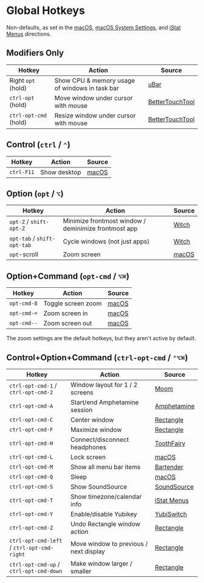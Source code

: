 # Global Hotkeys

Non-defaults, as set in the [macOS](macos.md), [macOS System Settings](macos-system-settings.md), and [iStat Menus](istat.md) directions.

## Modifiers Only

| Hotkey | Action | Source |
| ------ | ------ | ------ |
| Right `opt` (hold) | Show CPU & memory usage of windows in task bar | [uBar](macos.md#ubar-) |
| `ctrl-opt` (hold) | Move window under cursor with mouse | [BetterTouchTool](macos.md#bettertouchtool-) |
| `ctrl-opt-cmd` (hold) | Resize window under cursor with mouse | [BetterTouchTool](macos.md#bettertouchtool-) |

## Control (`ctrl` / `⌃`)

| Hotkey | Action | Source |
| ------ | ------ | ------ |
| `ctrl-F11` | Show desktop | [macOS](macos-system-settings.md#keyboard) |

## Option (`opt` / `⌥`)

| Hotkey | Action | Source |
| ------ | ------ | ------ |
| `opt-Z` / `shift-opt-Z` | Minimize frontmost window / deminimize frontmost app | [Witch](macos.md#witch-) |
| `opt-tab` / `shift-opt-tab` | Cycle windows (not just apps) | [Witch](macos.md#witch-) |
| `opt`-scroll | Zoom screen | [macOS](macos-system-settings.md#accessibility) |

## Option+Command (`opt-cmd` / `⌥⌘`)

| Hotkey | Action | Source |
| ------ | ------ | ------ |
| `opt-cmd-8` | Toggle screen zoom | [macOS](macos-system-settings.md#accessibility) |
| `opt-cmd-=` | Zoom screen in | [macOS](macos-system-settings.md#accessibility) |
| `opt-cmd--` | Zoom screen out | [macOS](macos-system-settings.md#accessibility) |

The zoom settings are the default hotkeys, but they aren't active by default.

## Control+Option+Command (`ctrl-opt-cmd` / `⌃⌥⌘`)

| Hotkey | Action | Source |
| ------ | ------ | ------ |
| `ctrl-opt-cmd-1` / `ctrl-opt-cmd-2` | Window layout for 1 / 2 screens | [Moom](macos.md#moom-) |
| `ctrl-opt-cmd-A` | Start/end Amphetamine session | [Amphetamine](macos.md#amphetamine-app-store) |
| `ctrl-opt-cmd-C` | Center window | [Rectangle](macos.md#rectangle) |
| `ctrl-opt-cmd-F` | Maximize window | [Rectangle](macos.md#rectangle) |
| `ctrl-opt-cmd-H` | Connect/disconnect headphones | [ToothFairy](macos.md#toothfairy--app-store) |
| `ctrl-opt-cmd-L` | Lock screen | [macOS](macos-system-settings.md#keyboard) |
| `ctrl-opt-cmd-M` | Show all menu bar items | [Bartender](macos.md#bartender-) |
| `ctrl-opt-cmd-Q` | Sleep | [macOS](macos-system-settings.md#keyboard) |
| `ctrl-opt-cmd-S` | Show SoundSource | [SoundSource](macos.md#soundsource-) |
| `ctrl-opt-cmd-T` | Show timezone/calendar info | [iStat Menus](istat.md#rules) |
| `ctrl-opt-cmd-Y` | Enable/disable Yubikey | [YubiSwitch](macos.md#yubiswitch) |
| `ctrl-opt-cmd-Z` | Undo Rectangle window action | [Rectangle](macos.md#rectangle) |
| `ctrl-opt-cmd-left` / `ctrl-opt-cmd-right` | Move window to previous / next display | [Rectangle](macos.md#rectangle) |
| `ctrl-opt-cmd-up` / `ctrl-opt-cmd-down` | Make window larger / smaller | [Rectangle](macos.md#rectangle) |
